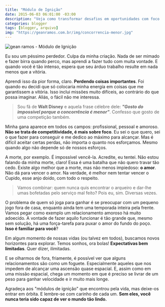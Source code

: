```yaml
---
title: "Módulo de Ignição"
date: 2015-06-03 06:01:00 -03:00
description: "Veja como transformar desafios em oportunidades com foco e determinação. Leia agora e inspire-se a enfrentar qualquer obstáculo!"
categories: blogger
tags: [blogger, arquivo]
img: "https://geanramos.com.br/img/concorrencia-menor.jpg"
---
```


![gean ramos - Módulo de Ignição](https://geanramos.com.br/img/concorrencia-menor.jpg)

Eu sou um péssimo perdedor. Culpa da minha criação. Nada de ser mimado e fazer birra quando perco, mas aprendi a fazer tudo com muita vontade. E quando você é tão intenso, espera que seu árduo trabalho resulte em nada menos que a vitória.

Aprendi isso da pior forma, claro. **Perdendo coisas importantes**. Foi quando eu decidi que só colocaria minha energia em coisas que me garantissem a vitória. Isso inclui missões muito difíceis, ao contrário do que possa imaginar. Aliás, o fácil não me interessa.

> Sou fã de **Walt Disney** e aquela frase célebre dele: _**"Gosto do impossível porque a concorrência é menor"**_. Confesso que gosto de uma competição também.

Minha gana aparece em todos os campos: profissional, pessoal e amoroso. **Não se trata de competitividade, é mais sobre foco**. Eu sei o que quero, sei o que fazer para conseguir e me dedico ao máximo para alcançar. Mas é difícil aceitar certas perdas, não importa o quanto nos esforçamos. Mesmo quando algo não depende só de nossos esforços.

A morte, por exemplo. É impossível vencê-la. Acredite, eu tentei. Não estou falando da minha morte, claro! Essa é uma batalha que não quero travar tão cedo. Existe algo melhor que a morte, mas não menos impiedoso: **o amor**. Não dá para vencer o amor. Na verdade, é melhor nem tentar vencer o Cupido, esse anjo doido, com todo o respeito.

> Vamos combinar: quem nunca quis encontrar o arqueiro e dar-lhe umas bofetadas pelo serviço mal feito? Pois eu, sim. Diversas vezes.

O problema de quem só joga para ganhar é se preocupar com um pequeno jogo fora de casa, enquanto ainda tem uma temporada inteira pela frente. Vamos pegar como exemplo um relacionamento amoroso há muito adoecido. A vontade de fazer aquilo funcionar é tão grande que, mesmo sem solução, há uma força-tarefa para puxar o amor do fundo do poço. **Isso é familiar para você**?

Em algum momento de nossas vidas (ou talvez em todos), buscamos novos horizontes para explorar. Temos sonhos, ora bolas! **Expectativas bem limitadas**. Quer dizer, ilimitadas.

E se olharmos de fora, friamente, é possível ver que alguns relacionamentos são como um foguete. Especialmente aqueles que nos impedem de alcançar uma ascensão quase espacial. E, assim como em uma missão espacial, chega um momento em que é preciso se livrar de um peso para ganhar velocidade e ir muito mais longe.

Agradeça aos "módulos de ignição" que encontrou pela vida, mas deixe-os entrar em órbita. E lembre-se com carinho de cada um. **Sem eles, você nunca teria sido capaz de ver o mundo tão lindo.**